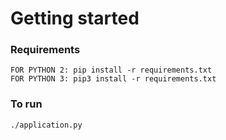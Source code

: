 # Getting started

### Requirements
```
FOR PYTHON 2: pip install -r requirements.txt
FOR PYTHON 3: pip3 install -r requirements.txt
```

### To run
`./application.py`
